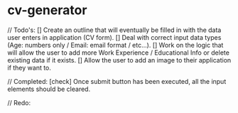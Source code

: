 # cv-generator


// Todo's: 
[] Create an outline that will eventually be filled in with the data user enters in application (CV form).
[] Deal with correct input data types (Age: numbers only / Email: email format / etc...).
[] Work on the logic that will allow the user to add more Work Experience / Educational Info or delete existing data if it exists.
[] Allow the user to add an image to their application if they want to.


// Completed:
[check] Once submit button has been executed, all the input elements should be cleared.


// Redo: